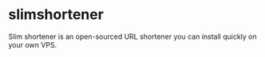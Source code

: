 slimshortener
=============

Slim shortener is an open-sourced URL shortener you can install quickly on your own VPS.
